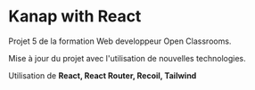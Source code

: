 # Kanap with React

Projet 5 de la formation Web developpeur Open Classrooms.

Mise à jour du projet avec l'utilisation de nouvelles technologies.

Utilisation de **React, React Router, Recoil, Tailwind**

